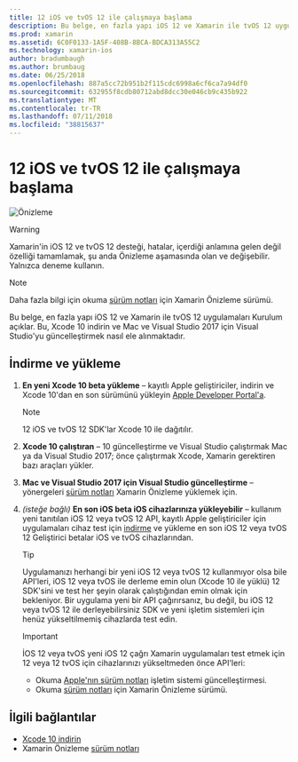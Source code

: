 ```yaml
---
title: 12 iOS ve tvOS 12 ile çalışmaya başlama
description: Bu belge, en fazla yapı iOS 12 ve Xamarin ile tvOS 12 uygulamaları Kurulum açıklar. Bu, Xcode 10 indirin ve Mac ve Visual Studio 2017 için Visual Studio'yu güncelleştirmek nasıl ele alınmaktadır.
ms.prod: xamarin
ms.assetid: 6C0F0133-1A5F-408B-8BCA-BDCA313A55C2
ms.technology: xamarin-ios
author: bradumbaugh
ms.author: brumbaug
ms.date: 06/25/2018
ms.openlocfilehash: 887a5cc72b951b2f115cdc6998a6cf6ca7a94df0
ms.sourcegitcommit: 632955f8cdb80712abd8dcc30e046cb9c435b922
ms.translationtype: MT
ms.contentlocale: tr-TR
ms.lasthandoff: 07/11/2018
ms.locfileid: "38815637"
---
```

# <a name="getting-started-with-ios-12-and-tvos-12"></a>12 iOS ve tvOS 12 ile çalışmaya başlama

![Önizleme](~/media/shared/preview.png)

> [!WARNING]
> Xamarin'in iOS 12 ve tvOS 12 desteği, hatalar, içerdiği anlamına gelen değil özelliği tamamlamak, şu anda Önizleme aşamasında olan ve değişebilir. Yalnızca deneme kullanın.

> [!NOTE]
> Daha fazla bilgi için okuma [sürüm notları](https://releases.xamarin.com/preview-release-xcode-10-beta/) için Xamarin Önizleme sürümü.

Bu belge, en fazla yapı iOS 12 ve Xamarin ile tvOS 12 uygulamaları Kurulum açıklar. Bu, Xcode 10 indirin ve Mac ve Visual Studio 2017 için Visual Studio'yu güncelleştirmek nasıl ele alınmaktadır.

## <a name="download-and-install"></a>İndirme ve yükleme

1. **En yeni Xcode 10 beta yükleme** – kayıtlı Apple geliştiriciler, indirin ve Xcode 10'dan en son sürümünü yükleyin [Apple Developer Portal'a](https://developer.apple.com/download/).

   > [!NOTE]
   > 12 iOS ve tvOS 12 SDK'lar Xcode 10 ile dağıtılır.

2. **Xcode 10 çalıştıran** – 10 güncelleştirme ve Visual Studio çalıştırmak Mac ya da Visual Studio 2017; önce çalıştırmak Xcode, Xamarin gerektiren bazı araçları yükler.

3. **Mac ve Visual Studio 2017 için Visual Studio güncelleştirme** – yönergeleri [sürüm notları](https://releases.xamarin.com/preview-release-xcode-10-beta/) Xamarin Önizleme yüklemek için.

4. _(isteğe bağlı)_  **En son iOS beta iOS cihazlarınıza yükleyebilir** – kullanım yeni tanıtılan iOS 12 veya tvOS 12 API, kayıtlı Apple geliştiriciler için uygulamaları cihaz test için [indirme](https://developer.apple.com/download) ve yükleme en son iOS 12 veya tvOS 12 Geliştirici betalar iOS ve tvOS cihazlarından.

   > [!TIP]
   > Uygulamanızı herhangi bir yeni iOS 12 veya tvOS 12 kullanmıyor olsa bile API'leri, iOS 12 veya tvOS ile derleme emin olun (Xcode 10 ile yüklü) 12 SDK'sini ve test her şeyin olarak çalıştığından emin olmak için bekleniyor. Bir uygulama yeni bir API çağırırsanız, bu değil, bu iOS 12 veya tvOS 12 ile derleyebilirsiniz SDK ve yeni işletim sistemleri için henüz yükseltilmemiş cihazlarda test edin.

   > [!IMPORTANT]
   > İOS 12 veya tvOS yeni iOS 12 çağrı Xamarin uygulamaları test etmek için 12 veya 12 tvOS için cihazlarınızı yükseltmeden önce API'leri:
   > - Okuma [Apple'nın sürüm notları](https://developer.apple.com/download/) işletim sistemi güncelleştirmesi.
   > - Okuma [sürüm notları](https://releases.xamarin.com/preview-release-xcode-10-beta/) için Xamarin Önizleme sürümü.

## <a name="related-links"></a>İlgili bağlantılar

- [Xcode 10 indirin](https://developer.apple.com/download/)
- Xamarin Önizleme [sürüm notları](https://releases.xamarin.com/preview-release-xcode-10-beta/)
